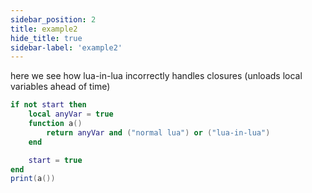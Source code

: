 ```yaml
---
sidebar_position: 2
title: example2
hide_title: true
sidebar-label: 'example2'
---
```


here we see how lua-in-lua incorrectly handles closures (unloads local variables ahead of time)

```lua
if not start then
    local anyVar = true
    function a()
        return anyVar and ("normal lua") or ("lua-in-lua")
    end

    start = true
end
print(a())
```